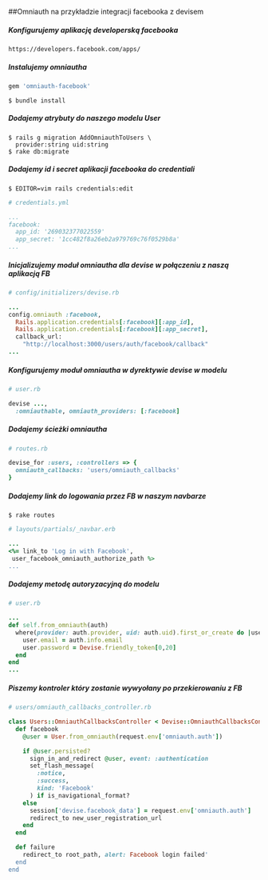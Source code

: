 ##Omniauth na przykładzie integracji facebooka z devisem

##### Konfigurujemy aplikację developerską facebooka
```
https://developers.facebook.com/apps/
```

##### Instalujemy omniautha
```ruby
gem 'omniauth-facebook'
```

```shell
$ bundle install
```

##### Dodajemy atrybuty do naszego modelu User
```shell
$ rails g migration AddOmniauthToUsers \
  provider:string uid:string
$ rake db:migrate
```

##### Dodajemy id i secret aplikacji facebooka do credentiali

```shell
$ EDITOR=vim rails credentials:edit
```

```yml
# credentials.yml

...
facebook:
  app_id: '269032377022559'
  app_secret: '1cc482f8a26eb2a979769c76f0529b8a'
...
```

##### Inicjalizujemy moduł omniautha dla devise w połączeniu z naszą aplikacją FB

```ruby
# config/initializers/devise.rb

...
config.omniauth :facebook,
  Rails.application.credentials[:facebook][:app_id],
  Rails.application.credentials[:facebook][:app_secret],
  callback_url:
    "http://localhost:3000/users/auth/facebook/callback"
...
```

##### Konfigurujemy moduł omniautha w dyrektywie devise w modelu

```ruby
# user.rb

devise ...,
  :omniauthable, omniauth_providers: [:facebook]
```

##### Dodajemy ścieżki omniautha

```ruby
# routes.rb

devise_for :users, :controllers => {
  omniauth_callbacks: 'users/omniauth_callbacks'
}
```

##### Dodajemy link do logowania przez FB w naszym navbarze

```shell
$ rake routes
```

```ruby
# layouts/partials/_navbar.erb

...
<%= link_to 'Log in with Facebook',
 user_facebook_omniauth_authorize_path %>
...
```

##### Dodajemy metodę autoryzacyjną do modelu

```ruby
# user.rb

...
def self.from_omniauth(auth)
  where(provider: auth.provider, uid: auth.uid).first_or_create do |user|
    user.email = auth.info.email
    user.password = Devise.friendly_token[0,20]
  end
end
...
```

##### Piszemy kontroler który zostanie wywyołany po przekierowaniu z FB

```ruby
# users/omniauth_callbacks_controller.rb

class Users::OmniauthCallbacksController < Devise::OmniauthCallbacksController
  def facebook
    @user = User.from_omniauth(request.env['omniauth.auth'])

    if @user.persisted?
      sign_in_and_redirect @user, event: :authentication
      set_flash_message(
        :notice,
        :success,
        kind: 'Facebook'
      ) if is_navigational_format?
    else
      session['devise.facebook_data'] = request.env['omniauth.auth']
      redirect_to new_user_registration_url
    end
  end

  def failure
    redirect_to root_path, alert: Facebook login failed'
  end
end
```
